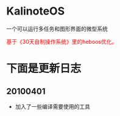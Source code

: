 # KalinoteOS
一个可以运行多任务和图形界面的微型系统
<br/>
<p style="color:red">基于《30天自制操作系统》里的heboos优化。</p>

# 下面是更新日志
## 20100401
- 加入了一些编译需要使用的工具
